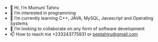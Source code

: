 - 👋 Hi, I’m Mumuni Tahiru
- 👀 I’m interested in programming
- 🌱 I’m currently learning C++, JAVA, MySQL, Javascript and Operating Systems
- 💞️ I’m looking to collaborate on any form of software development
- 📫 How to reach me +233243775931 or peptahiru@gmail.com

<!---
itspep/itspep is a ✨ special ✨ repository because its `README.md` (this file) appears on your GitHub profile.
You can click the Preview link to take a look at your changes.
--->
